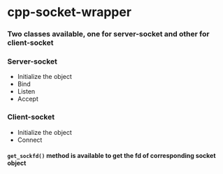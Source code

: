 # cpp-socket-wrapper

### Two classes available, one for server-socket and other for client-socket


### Server-socket
* Initialize the object
* Bind
* Listen
* Accept


### Client-socket
* Initialize the object
* Connect


####  `get_sockfd()` method is available to get the fd of corresponding socket object


